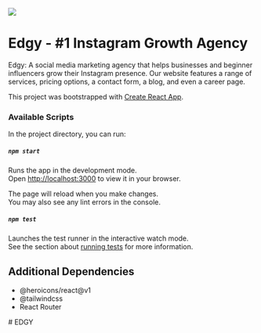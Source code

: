<img src="https://github.com/catherineisonline/edgy/blob/main/public/project-preview.png?raw=true"></img>

# Edgy - #1 Instagram Growth Agency
Edgy: A social media marketing agency that helps businesses and beginner influencers grow their Instagram presence. Our website features a range of services, pricing options, a contact form, a blog, and even a career page.




This project was bootstrapped with [Create React App](https://github.com/facebook/create-react-app).

### Available Scripts

In the project directory, you can run:

##### `npm start`

Runs the app in the development mode.\
Open [http://localhost:3000](http://localhost:3000) to view it in your browser.

The page will reload when you make changes.\
You may also see any lint errors in the console.

##### `npm test`

Launches the test runner in the interactive watch mode.\
See the section about [running tests](https://facebook.github.io/create-react-app/docs/running-tests) for more information.



## Additional Dependencies
- @heroicons/react@v1
- @tailwindcss
- React Router



#   E D G Y  
 